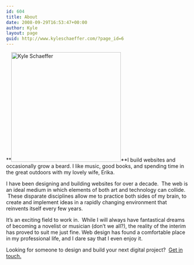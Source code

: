 ```yaml
---
id: 604
title: About
date: 2008-09-29T16:53:47+00:00
author: Kyle
layout: page
guid: http://www.kyleschaeffer.com/?page_id=6
---
```

**<img class="alignright wp-image-1644 size-medium" src="https://kyleschaeffer.com/wp-content/uploads/2008/09/Kyle-Beard-Headshot-300x300.jpg" alt="Kyle Schaeffer" width="300" height="300" srcset="https://kyleschaeffer.com/wp-content/uploads/2008/09/Kyle-Beard-Headshot-300x300.jpg 300w, https://kyleschaeffer.com/wp-content/uploads/2008/09/Kyle-Beard-Headshot-150x150.jpg 150w, https://kyleschaeffer.com/wp-content/uploads/2008/09/Kyle-Beard-Headshot.jpg 800w" sizes="(max-width: 300px) 100vw, 300px" />**I build websites and occasionally grow a beard. I like music, good books, and spending time in the great outdoors with my lovely wife, Erika.

I have been designing and building websites for over a decade.  The web is an ideal medium in which elements of both art and technology can collide.  These disparate disciplines allow me to practice both sides of my brain, to create and implement ideas in a rapidly changing environment that reinvents itself every few years.

It&#8217;s an exciting field to work in.  While I will always have fantastical dreams of becoming a novelist or musician (don&#8217;t we all?), the reality of the interim has proved to suit me just fine. Web design has found a comfortable place in my professional life, and I dare say that I even enjoy it.

Looking for someone to design and build your next digital project?  [Get in touch.](https://kyleschaeffer.com/contact/ "Get in Touch")
